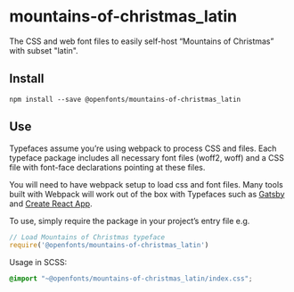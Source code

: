 
# mountains-of-christmas_latin

The CSS and web font files to easily self-host “Mountains of Christmas” with subset "latin".

## Install

`npm install --save @openfonts/mountains-of-christmas_latin`

## Use

Typefaces assume you’re using webpack to process CSS and files. Each typeface
package includes all necessary font files (woff2, woff) and a CSS file with
font-face declarations pointing at these files.

You will need to have webpack setup to load css and font files. Many tools built
with Webpack will work out of the box with Typefaces such as [Gatsby](https://github.com/gatsbyjs/gatsby)
and [Create React App](https://github.com/facebookincubator/create-react-app).

To use, simply require the package in your project’s entry file e.g.

```javascript
// Load Mountains of Christmas typeface
require('@openfonts/mountains-of-christmas_latin')
```

Usage in SCSS:
```scss
@import "~@openfonts/mountains-of-christmas_latin/index.css";
```

